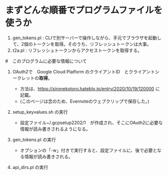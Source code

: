 
# まずどんな順番でプログラムファイルを使うか

1. gen_tokens.pl : CLIで別サーバーで操作しながら、手元でブラウザを起動して、2個のトークンを取得。そのうち、リフレッシュトークンは大事。
2. t2a.pl : リフレッシュトークンからアクセストークンを取得する。



#　このプログラムに必要な情報について

1. OAuth2で　Google Cloud Platform のクライアントID　とクライアントシークレットの**取得**。
   - 方法は、https://sironekotoro.hateblo.jp/entry/2020/10/19/120000 に記載。
   - (このページは念のため、Evernoteのウェブクリップで保存した。)

2. setup_keyvalues.sh の実行
   - 設定ファイル~/.gcpsetup2202/1　が作成され、そこにOAuth2に必要な情報が読み書きされるようになる。
  
3. gen_tokens.pl の実行
   - オプションの「-w」付きで実行すると、設定ファイルに、後で必要となる情報が読み書きされる。

4. api_dirs.pl の実行

